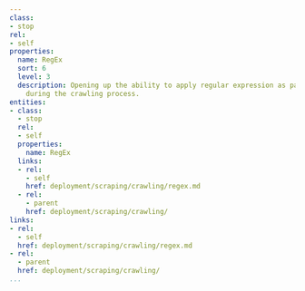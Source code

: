 ```yaml
---
class:
- stop
rel:
- self
properties:
  name: RegEx
  sort: 6
  level: 3
  description: Opening up the ability to apply regular expression as part of evaluation
    during the crawling process.
entities:
- class:
  - stop
  rel:
  - self
  properties:
    name: RegEx
  links:
  - rel:
    - self
    href: deployment/scraping/crawling/regex.md
  - rel:
    - parent
    href: deployment/scraping/crawling/
links:
- rel:
  - self
  href: deployment/scraping/crawling/regex.md
- rel:
  - parent
  href: deployment/scraping/crawling/
...
```

